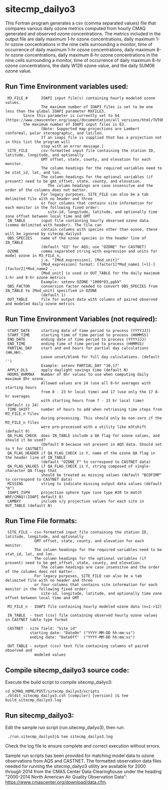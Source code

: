 sitecmp_dailyo3
========

This Fortran program generates a csv (comma separated values) file that compares various daily ozone metrics computed from hourly CMAQ generated and observed ozone concentrations. The metrics included in the output file are daily maximum 1-hr ozone concentrations, daily maximum 1-hr ozone concentrations in the nine cells surrounding a monitor, time of occurrence of daily maximum 1-hr ozone concentrations, daily maximum 8-hr ozone concentrations, daily maximum 8-hr ozone concentrations in the nine cells surrounding a monitor, time of occurrence of daily maximum 8-hr ozone concentrations, the daily W126 ozone value, and the daily SUM06 ozone value. 


## Run Time Environment variables used:
```
 M3_FILE_#      IOAPI input file(s) containing hourly modeled ozone values.
                The maximum number of IOAPI files is set to be one less than the global IOAPI parameter MXFILE3.
		Since this parameter is currently set to 64 (https://www.cmascenter.org/ioapi/documentation/all_versions/html/TUTORIAL.html),
		the maximum number of IOAPI input files is 63.
                [Note: Supported map projections are Lambert conformal, polar stereographic, and lat/lon.
                If an ioapi file is supplied that has a projection not in this list the program will 
                stop with an error message.]
 SITE_FILE      csv-formatted input file containing the station ID, latitude, longitude, and optionally 
                GMT offset, state, county, and elevation for each monitor.  
                The column headings for the required variables need to be stat_id, lat, and lon.
                The column headings for the optional variables (if present) need to be gmt_offset, state, county, and elevation.
	               The column headings are case insensitve and the order of the columns does not matter.
                For legacy purposes, SITE_FILE can also be a tab delimited file with no header and three 
                or four columns that contains site information for each monitor in the following fixed order:
	               site-id, longitude, latitude, and optionally time zone offset between local time and GMT
 IN_TABLE       input file containing hourly observed ozone data (comma delimited with header). The file can 
                contain columns with species other than ozone, these will be ignored by sitecmp_dailyo3
 OBS_SPECIES    name of the ozone species in the header line of IN_TABLE 
                (default "O3" for AQS; use "OZONE" for CASTNET)
 OZONE          comma separated string with expression and units for model ozone in M3_FILE_n,
                i.e. "[Mod_expression], [Mod_unit]"
                [Mod_expression] format: [factor1]*Mod_name1 [+][-] [factor2]*Mod_name2 ...
                [Mod_unit] is used in OUT_TABLE for the daily maximum 1-hr and 8-hr ozone metrics
                Example: setenv OZONE "1000*O3,ppbV"
 OBS_FACTOR     conversion factor needed to convert OBS_SPECIES from IN_TABLE to [Mod_unit] specified in OZONE 
                (default 1)
 OUT_TABLE      file for output data with columns of paired observed and modeled daily ozone metrics
```

## Run Time Environment Variables (not required):
```
 START_DATE     starting date of time period to process (YYYYJJJ)
 START_TIME     starting time of time period to process (HHMMSS)
 END_DATE       ending date of time period to process (YYYYJJJ)
 END_TIME       ending time of time period to process (HHMMSS)
 PARTIAL_DAY    start and end hours for partial day calculations (HH,HH). 
                Leave unset/blank for full day calculations. (default '')
                Example: setenv PARTIAL_DAY "10,17" 
 APPLY_DLS      apply daylight savings time (default N)
 HOURS_8HRMAX   Number of 8hr values to use when computing daily maximum 8hr ozone.
                Allowed values are 24 (use all 8-hr averages with starting hours 
                from 0 - 23 hr local time) and 17 (use only the 17 8-hr averages
                with starting hours from 7 - 23 hr local time) (default is 24)
 TIME_SHIFT     number of hours to add when retrieving time steps from M3_FILE_n files 
                during processing. This should only be non-zero if the M3_FILE_n files
                were pre-processed with a utility like m3tshift (default 0)
 QA_FLAG_CHECK  does IN_TABLE include a QA flag for ozone values, and should it be used? 
                (Default N because not present in AQS data. Should set to Y for CASTNET) 
 QA_FLAG_HEADER if QA_FLAG_CHECK is Y, name of the ozone QA flag in the header line of IN_TABLE 
                (default "OZONE_F" to correspond to CASTNET data)
 QA_FLAG_VALUES if QA_FLAG_CHECK is Y, string composed of single-character QA flags that 
                should be treated as missing values (default "BCDFIMP" to correspond to CASTNET data)
 MISSING        string to indicate missing output data values (default "m")
 IOAPI_ISPH     projection sphere type (use type #20 to match WRF/CMAQ)(IOAPI default 8)
 LAMBXY         include x/y projection values for each site in OUT_TABLE (default N)

```

## Run Time File formats:
```
 SITE_FILE - csv-formatted input file containing the station ID, latitude, longitude, and optionally 
             GMT offset, state, county, and elevation for each monitor.  
             The column headings for the required variables need to be stat_id, lat, and lon.
             The column headings for the optional variables (if present) need to be gmt_offset, state, county, and elevation.
	            The column headings are case insensitve and the order of the columns does not matter.
             For legacy purposes, SITE_FILE can also be a tab delimited file with no header and three 
             or four columns that contains site information for each monitor in the following fixed order:
	            site-id, longitude, latitude, and optionally time zone offset between local time and GMT
 
 M3_FILE_n - IOAPI file containing hourly modeled ozone data (n=1->12)
 
 IN_TABLE  - text (csv) file containing observed hourly ozone values in CASTNET table type format
 
 CASTNET - site field: "Site_id"
           starting date: "DateOn" ("YYYY-MM-DD hh:mm:ss")
           ending date: "DateOff"  ("YYYY-MM-DD hh:mm:ss")
 
 OUT_TABLE - output (csv) text file containing columns of paired observed and
             modeled values
```

## Compile sitecmp_dailyo3 source code:

Execute the build script to compile sitecmp_dailyo3:

```
cd $CMAQ_HOME/POST/sitecmp_dailyo3/scripts
./bldit_sitecmp_dailyo3.csh [compiler] [version] |& tee build_sitecmp_dailyo3.log
```

## Run sitecmp_dailyo3:
Edit the sample run script (run.sitecmp_dailyo3), then run:
```
 ./run.sitecmp_dailyo3|& tee sitecmp_dailyo3.log
```
Check the log file to ensure complete and correct execution without errors.

Sample run scripts has been provided for matching model data to ozone observations from AQS and CASTNET. The formatted observation data files needed for running the sitecmp_dailyo3 utility are available for 2000 through 2014 from the CMAS Center Data Clearinghouse under the heading "2000-2014 North American Air Quality Observation Data": https://www.cmascenter.org/download/data.cfm.

